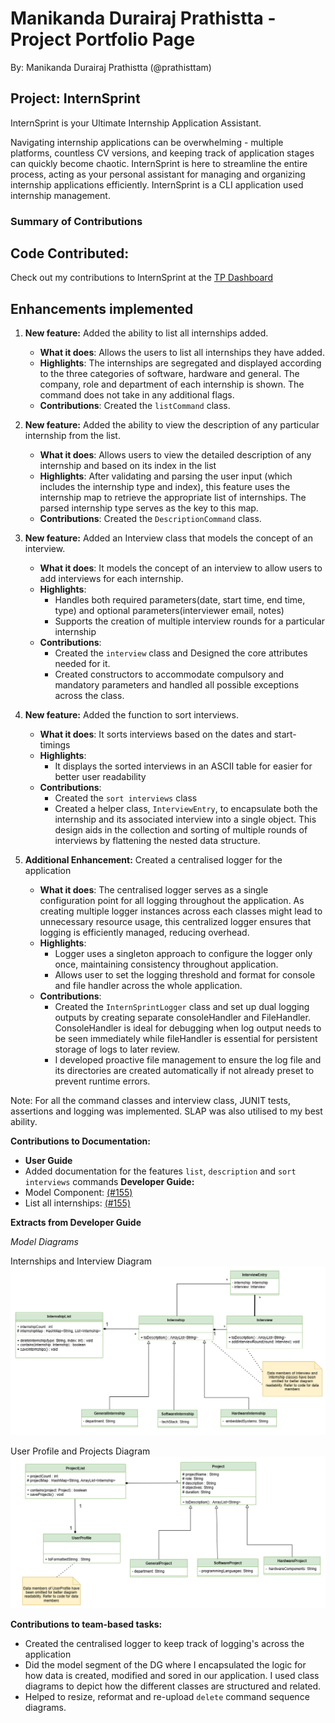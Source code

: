# Manikanda Durairaj Prathistta - Project Portfolio Page

By: Manikanda Durairaj Prathistta (@prathisttam)

## Project: InternSprint

InternSprint is your Ultimate Internship Application Assistant.

Navigating internship applications can be overwhelming - multiple platforms, countless CV versions, and keeping track of
application stages can quickly become chaotic. InternSprint is here to streamline the entire process, acting as your personal
assistant for managing and organizing internship applications efficiently. InternSprint is a CLI application used internship management.

### Summary of Contributions

## Code Contributed:

Check out my contributions to InternSprint at the [TP Dashboard](https://nus-cs2113-ay2425s2.github.io/tp-dashboard/?search=prathisttam&breakdown=true&sort=groupTitle%20dsc&sortWithin=title&since=2025-02-21&timeframe=commit&mergegroup=&groupSelect=groupByRepos&checkedFileTypes=docs~functional-code~test-code~other)

## Enhancements implemented 

1. **New feature:** Added the ability to list all internships added.

    * **What it does**: Allows the users to list all internships they have added.
    * **Highlights**: The internships are segregated and displayed according to the three categories of software, hardware and general. The company, role and department of each internship is shown. The command does not take in any additional flags. 
    * **Contributions**: Created the `listCommand` class.

2. **New feature:** Added the ability to view the description of any particular internship from the list.

    * **What it does**: Allows users to view the detailed description of any internship and based on its index in the list
    * **Highlights**: After validating and parsing the user input (which includes the internship type and index), this feature uses the internship map to retrieve the appropriate list of internships. The parsed internship type serves as the key to this map.
    * **Contributions**: Created the `DescriptionCommand` class.

3. **New feature:** Added an Interview class that models the concept of an interview.

    * **What it does**: It models the concept of an interview to allow users to add interviews for each internship. 
    * **Highlights**: 
      * Handles both required parameters(date, start time, end time, type) and optional parameters(interviewer email, notes)
      * Supports the creation of multiple interview rounds for a particular internship
    * **Contributions**:
      * Created the `interview` class and Designed the core attributes needed for it.
      * Created constructors to accommodate compulsory and mandatory parameters and handled all possible exceptions across the class.

4. **New feature:** Added the function to sort interviews.

    * **What it does**: It sorts interviews based on the dates and start-timings 
    * **Highlights**: 
      * It displays the sorted interviews in an ASCII table for easier for better user readability
    * **Contributions**: 
       * Created the `sort interviews` class
       * Created a helper class, `InterviewEntry`, to encapsulate both the internship and its associated interview into a single object. This design aids in the collection and sorting of multiple rounds of interviews by flattening the nested data structure.

5. **Additional Enhancement:** Created a centralised logger for the application

   * **What it does**: The centralised logger serves as a single configuration point for all logging throughout the application. As creating multiple logger instances across each classes might lead to unnecessary resource usage, this centralized logger ensures that logging is efficiently managed, reducing overhead.
   * **Highlights**: 
     * Logger uses a singleton approach to configure the logger only once, maintaining consistency throughout application. 
     * Allows user to set the logging threshold and format for console and file handler across the whole application.
   * **Contributions**:
     * Created the `InternSprintLogger` class and set up dual logging outputs by creating separate consoleHandler and FileHandler. ConsoleHandler is ideal for debugging when log output needs to be seen immediately while fileHandler is essential for persistent storage of logs to later review.
     * I developed proactive file management to ensure the log file and its directories are created automatically if not already preset to prevent runtime errors.

Note: For all the command classes and interview class, JUNIT tests, assertions and logging was implemented. SLAP was also utilised to my best ability.

**Contributions to Documentation:**
* **User Guide**
 * Added documentation for the features `list`, `description` and `sort interviews` commands
**Developer Guide:**
 * Model Component: [(#155)](https://github.com/AY2425S2-CS2113-T11a-3/tp/pull/155)
 * List all internships: [(#155)](https://github.com/AY2425S2-CS2113-T11a-3/tp/pull/155)

**Extracts from Developer Guide**

*Model Diagrams*
 
Internships and Interview Diagram
<img src="../images/ModelImages/Model_UML_Pt1.png" alt="Internships&Interviews">

User Profile and Projects Diagram
<img src="../images/ModelImages/Model_UML_Pt2.png" alt="UserProfile&Projects">

**Contributions to team-based tasks:**
 * Created the centralised logger to keep track of logging's across the application
 * Did the model segment of the DG where I encapsulated the logic for how data is created, modified and sored in our application. I used class diagrams to depict how the different classes are structured and related.
 * Helped to resize, reformat and re-upload `delete` command sequence diagrams.



